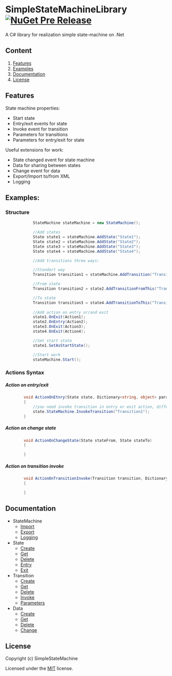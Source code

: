 # SimpleStateMachineLibrary [![NuGet Pre Release](https://img.shields.io/nuget/vpre/SimpleStateMachineLibrary.svg)](https://www.nuget.org/packages/SimpleStateMachineLibrary) 
A C# library for realization simple state-machine on .Net

## Сontent
1. [Features](#Features)
2. [Examples](#Examples)
4. [Documentation](#Documentation)
4. [License](#License)

## Features

State machine properties:
* Start state
* Entry/exit events for state
* Invoke event for transition
* Parameters for transitions
* Parameters for entry/exit for state

Useful extensions for work:
* State changed event for state machine
* Data for sharing between states
* Change event for data
* Export/Import to/from XML
* Logging


## Examples:

### Structure ###
```C#
            StateMachine stateMachine = new StateMachine();

            //Add states
            State state1 = stateMachine.AddState("State1");
            State state2 = stateMachine.AddState("State2");
            State state3 = stateMachine.AddState("State3");
            State state4 = stateMachine.AddState("State4");

            //Add transitions three ways:

            //Standart way
            Transition transition1 = stateMachine.AddTransition("Transition1", state1, state2);

            //From state
            Transition transition2 = state2.AddTransitionFromThis("Transition2", state3);

            //To state
            Transition transition3 = state4.AddTransitionToThis("Transition3", state3);
          
            //Add action on entry or/and exit
            state1.OnExit(Action1);
            state2.OnEntry(Action2);
            state3.OnExit(Action3);
            state4.OnExit(Action4);

            //Set start state
            state1.SetAsStartState();

            //Start work
            stateMachine.Start();
```
### Actions Syntax ###
##### Action on entry/exit #####
```C#
        void ActionOnEtnry(State state, Dictionary<string, object> parameters)
        {
            //you need invoke transition in entry or exit action, differently work state machine will be end
            state.StateMachine.InvokeTransition("Transition1");
        }

```
##### Action on change state #####
```C#
        void ActionOnChangeState(State stateFrom, State stateTo)
        {

        }
```
##### Action on transition invoke #####
```C#
        void ActionOnTransitionInvoke(Transition transition, Dictionary<string, object> parameters)
        {

        }
```
## Documentation
* StateMachine
    * [Import](https://github.com/SimpleStateMachine/SimpleStateMachineLibrary/wiki/StateMachine#Import)
    * [Export](https://github.com/SimpleStateMachine/SimpleStateMachineLibrary/wiki/StateMachine#Export)
    * [Logging](https://github.com/SimpleStateMachine/SimpleStateMachineLibrary/wiki/StateMachine#Logging)
* State
    * [Create](https://github.com/SimpleStateMachine/SimpleStateMachineLibrary/wiki/State#Create)
    * [Get](https://github.com/SimpleStateMachine/SimpleStateMachineLibrary/wiki/State#Get)
    * [Delete](https://github.com/SimpleStateMachine/SimpleStateMachineLibrary/wiki/State#Delete)
    * [Entry](https://github.com/SimpleStateMachine/SimpleStateMachineLibrary/wiki/State#Entry)
    * [Exit](https://github.com/SimpleStateMachine/SimpleStateMachineLibrary/wiki/State#Exit)
* Transition
    * [Create](https://github.com/SimpleStateMachine/SimpleStateMachineLibrary/wiki/Transition#Create)
    * [Get](https://github.com/SimpleStateMachine/SimpleStateMachineLibrary/wiki/Transition#Get)
    * [Delete](https://github.com/SimpleStateMachine/SimpleStateMachineLibrary/wiki/Transition#Delete)
    * [Invoke](https://github.com/SimpleStateMachine/SimpleStateMachineLibrary/wiki/Transition#Invoke)
    * [Parameters](https://github.com/SimpleStateMachine/SimpleStateMachineLibrary/wiki/Transition#Parameters)
* Data
    * [Create](https://github.com/SimpleStateMachine/SimpleStateMachineLibrary/wiki/Data#Create)
    * [Get](https://github.com/SimpleStateMachine/SimpleStateMachineLibrary/wiki/Data#Get)
    * [Delete](https://github.com/SimpleStateMachine/SimpleStateMachineLibrary/wiki/Data#Delete)
    * [Change](https://github.com/SimpleStateMachine/SimpleStateMachineLibrary/wiki/Data#Change)
## License

Copyright (c) SimpleStateMachine

Licensed under the [MIT](LICENSE) license.

